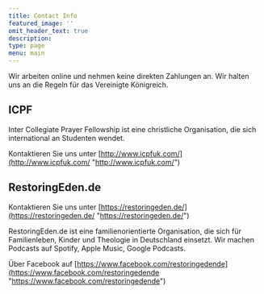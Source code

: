 ```yaml
---
title: Contact Info
featured_image: ''
omit_header_text: true
description: 
type: page
menu: main
---
```


Wir arbeiten online und nehmen keine direkten Zahlungen an. Wir halten uns an die Regeln für das Vereinigte Königreich.

## ICPF

Inter Collegiate Prayer Fellowship ist eine christliche Organisation, die sich international an Studenten wendet.

Kontaktieren Sie uns unter [http://www.icpfuk.com/](http://www.icpfuk.com/ "http://www.icpfuk.com/")

## RestoringEden.de

Kontaktieren Sie uns unter [https://restoringeden.de/](https://restoringeden.de/ "https://restoringeden.de/")

RestoringEden.de ist eine familienorientierte Organisation, die sich für Familienleben, Kinder und Theologie in Deutschland einsetzt. Wir machen Podcasts auf Spotify, Apple Music, Google Podcasts.

Über Facebook auf [https://www.facebook.com/restoringedende](https://www.facebook.com/restoringedende "https://www.facebook.com/restoringedende")
